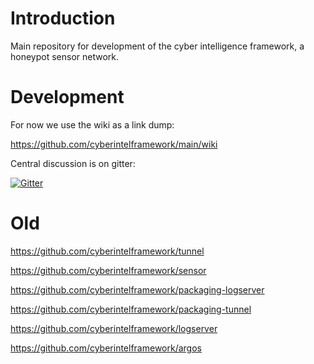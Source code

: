 # Introduction

Main repository for development of the cyber intelligence framework, a honeypot sensor network.

# Development

For now we use the wiki as a link dump:

https://github.com/cyberintelframework/main/wiki

Central discussion is on gitter:

[![Gitter](https://badges.gitter.im/Join%20Chat.svg)](https://gitter.im/cyberintelframework/main?utm_source=badge&utm_medium=badge&utm_campaign=pr-badge)


# Old

https://github.com/cyberintelframework/tunnel

https://github.com/cyberintelframework/sensor

https://github.com/cyberintelframework/packaging-logserver

https://github.com/cyberintelframework/packaging-tunnel

https://github.com/cyberintelframework/logserver

https://github.com/cyberintelframework/argos
